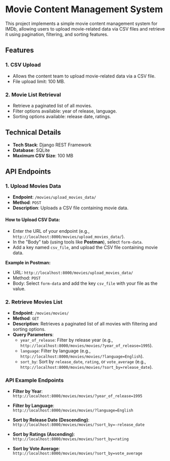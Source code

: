 # Movie Content Management System

This project implements a simple movie content management system for IMDb, allowing users to upload movie-related data via CSV files and retrieve it using pagination, filtering, and sorting features.

## Features

### 1. CSV Upload
- Allows the content team to upload movie-related data via a CSV file.
- File upload limit: 100 MB.

### 2. Movie List Retrieval
- Retrieve a paginated list of all movies.
- Filter options available: year of release, language.
- Sorting options available: release date, ratings.

## Technical Details

- **Tech Stack**: Django REST Framework
- **Database**: SQLite
- **Maximum CSV Size**: 100 MB

## API Endpoints

### 1. Upload Movies Data
- **Endpoint**: `/movies/upload_movies_data/`
- **Method**: `POST`
- **Description**: Uploads a CSV file containing movie data.
  
#### How to Upload CSV Data:
- Enter the URL of your endpoint (e.g., `http://localhost:8000/movies/upload_movies_data/`).
- In the "Body" tab (using tools like **Postman**), select `form-data`.
- Add a key named `csv_file`, and upload the CSV file containing movie data.

**Example in Postman:**
- URL: `http://localhost:8000/movies/upload_movies_data/`
- Method: `POST`
- Body: Select `form-data` and add the key `csv_file` with your file as the value.


### 2. Retrieve Movies List
- **Endpoint**: `/movies/movies/`
- **Method**: `GET`
- **Description**: Retrieves a paginated list of all movies with filtering and sorting options.
- **Query Parameters**:
    - `year_of_release`: Filter by release year (e.g., `http://localhost:8000/movies/movies/?year_of_release=1995`).
    - `language`: Filter by language (e.g., `http://localhost:8000/movies/movies/?language=English`).
    - `sort_by`: Sort by `release_date`, `rating`, or `vote_average` (e.g., `http://localhost:8000/movies/movies/?sort_by=release_date`).

### API Example Endpoints

- **Filter by Year**:  
  `http://localhost:8000/movies/movies/?year_of_release=1995`

- **Filter by Language**:  
  `http://localhost:8000/movies/movies/?language=English`

- **Sort by Release Date (Descending)**:  
  `http://localhost:8000/movies/movies/?sort_by=-release_date`

- **Sort by Ratings (Ascending)**:  
  `http://localhost:8000/movies/movies/?sort_by=rating`

- **Sort by Vote Average**:  
  `http://localhost:8000/movies/movies/?sort_by=vote_average`
